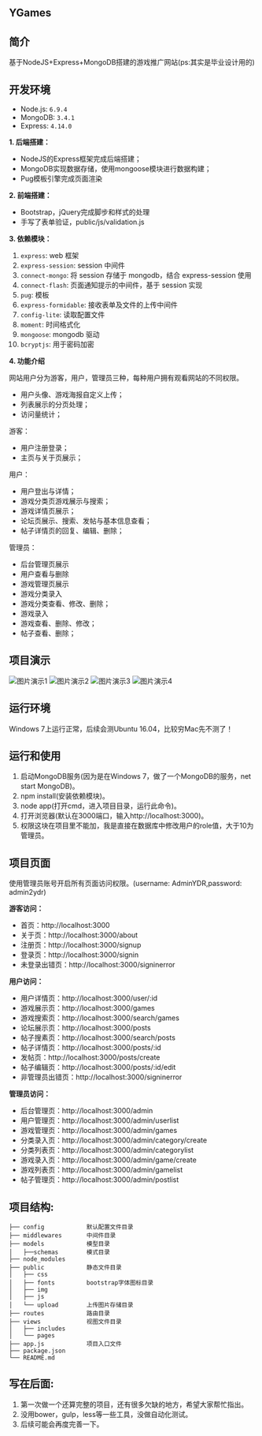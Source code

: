 ## YGames

## 简介

基于NodeJS+Express+MongoDB搭建的游戏推广网站(ps:其实是毕业设计用的)

## 开发环境

- Node.js: `6.9.4`
- MongoDB: `3.4.1`
- Express: `4.14.0`

**1. 后端搭建：**
  * NodeJS的Express框架完成后端搭建；
  * MongoDB实现数据存储，使用mongoose模块进行数据构建；
  * Pug模板引擎完成页面渲染

**2. 前端搭建：**
  * Bootstrap，jQuery完成脚步和样式的处理
  * 手写了表单验证，public/js/validation.js

**3. 依赖模块：**
  1. `express`: web 框架
  2. `express-session`: session 中间件
  3. `connect-mongo`: 将 session 存储于 mongodb，结合 express-session 使用
  4. `connect-flash`: 页面通知提示的中间件，基于 session 实现
  5. `pug`: 模板
  6. `express-formidable`: 接收表单及文件的上传中间件
  7. `config-lite`: 读取配置文件
  8. `moment`: 时间格式化
  9. `mongoose`: mongodb 驱动
  10. `bcryptjs`: 用于密码加密

**4. 功能介绍**

网站用户分为游客，用户，管理员三种，每种用户拥有观看网站的不同权限。

  * 用户头像、游戏海报自定义上传；
  * 列表展示的分页处理；
  * 访问量统计；

游客：
  * 用户注册登录；
  * 主页与关于页展示；

用户：
  * 用户登出与详情；
  * 游戏分类页游戏展示与搜索；
  * 游戏详情页展示；
  * 论坛页展示、搜索、发帖与基本信息查看；
  * 帖子详情页的回复、编辑、删除；

管理员：
  * 后台管理页展示
  * 用户查看与删除
  * 游戏管理页展示
  * 游戏分类录入
  * 游戏分类查看、修改、删除；
  * 游戏录入
  * 游戏查看、删除、修改；
  * 帖子查看、删除；

## 项目演示

![图片演示1](showImage/1.gif)
![图片演示2](showImage/2.gif)
![图片演示3](showImage/3.gif)
![图片演示4](showImage/4.gif)

## 运行环境

Windows 7上运行正常，后续会测Ubuntu 16.04，比较穷Mac先不测了！

## 运行和使用

1. 启动MongoDB服务(因为是在Windows 7，做了一个MongoDB的服务，net start MongoDB)。
2. npm install(安装依赖模块)。
3. node app(打开cmd，进入项目目录，运行此命令)。
4. 打开浏览器(默认在3000端口，输入http://localhost:3000)。
5. 权限这块在项目里不能加，我是直接在数据库中修改用户的role值，大于10为管理员。

## 项目页面

使用管理员账号开启所有页面访问权限。(username: AdminYDR,password: admin2ydr)

**游客访问：**
- 首页：http://localhost:3000
- 关于页：http://localhost:3000/about
- 注册页：http://localhost:3000/signup
- 登录页：http://localhost:3000/signin
- 未登录出错页：http://localhost:3000/signinerror

**用户访问：**
- 用户详情页：http://localhost:3000/user/:id
- 游戏展示页：http://localhost:3000/games
- 游戏搜索页：http://localhost:3000/search/games
- 论坛展示页：http://localhost:3000/posts
- 帖子搜素页：http://localhost:3000/search/posts
- 帖子详情页：http://localhost:3000/posts/:id
- 发帖页：http://localhost:3000/posts/create
- 帖子编辑页：http://localhost:3000/posts/:id/edit
- 非管理员出错页：http://localhost:3000/signinerror

**管理员访问：**
- 后台管理页：http://localhost:3000/admin
- 用户管理页：http://localhost:3000/admin/userlist
- 游戏管理页：http://localhost:3000/admin/games
- 分类录入页：http://localhost:3000/admin/category/create
- 分类列表页：http://localhost:3000/admin/categorylist
- 游戏录入页：http://localhost:3000/admin/game/create
- 游戏列表页：http://localhost:3000/admin/gamelist
- 帖子管理页：http://localhost:3000/admin/postlist

## 项目结构:

```
├── config			  默认配置文件目录     
├── middlewares       中间件目录
├── models            模型目录
│   ├──schemas        模式目录
├── node_modules      
├── public            静态文件目录
│   ├── css           
│   ├── fonts         bootstrap字体图标目录
│   ├── img           
│   ├── js            
│   └── upload        上传图片存储目录
├── routes            路由目录
├── views             视图文件目录
│   ├── includes             
│   └── pages
├── app.js            项目入口文件
├── package.json
└── README.md
```

## 写在后面:

1. 第一次做一个还算完整的项目，还有很多欠缺的地方，希望大家帮忙指出。
2. 没用bower，gulp，less等一些工具，没做自动化测试。
3. 后续可能会再度完善一下。
